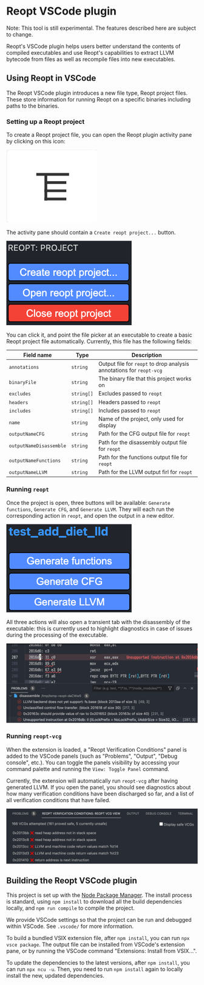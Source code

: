 # Reopt VSCode plugin

Note: This tool is still experimental.  The features described here are subject
to change.

Reopt's VSCode plugin helps users better understand the contents of compiled
executables and use Reopt's capabilities to extract LLVM bytecode from files as
well as recompile files into new executables.

## Using Reopt in VSCode

The Reopt VSCode plugin introduces a new file type, Reopt project files.  These
store information for running Reopt on a specific binaries including paths to
the binaries.

### Setting up a Reopt project

To create a Reopt project file, you can open the Reopt plugin activity pane by
clicking on this icon:

![Reopt plugin VSCode icon](./assets/codicon-list-tree.png)

The activity pane should contain a `Create reopt project...` button.

![Reopt activity panel project buttons](./assets/reopt-project-buttons.png)

You can click it, and point the file picker at an executable to create a basic
Reopt project file automatically.  Currently, this file has the following
fields:

| Field name              | Type       | Description                                                          |
| ----------------------- | ---------- | -------------------------------------------------------------------- |
| `annotations`           | `string`   | Output file for `reopt` to drop analysis annotations for `reopt-vcg` |
| `binaryFile`            | `string`   | The binary file that this project works on                           |
| `excludes`              | `string[]` | Excludes passed to `reopt`                                           |
| `headers`               | `string[]` | Headers passed to `reopt`                                            |
| `includes`              | `string[]` | Includes passed to `reopt`                                           |
| `name`                  | `string`   | Name of the project, only used for display                           |
| `outputNameCFG`         | `string`   | Path for the CFG output file for `reopt`                             |
| `outputNameDisassemble` | `string`   | Path for the disassembly output file for `reopt`                     |
| `outputNameFunctions`   | `string`   | Path for the functions output file for `reopt`                       |
| `outputNameLLVM`        | `string`   | Path for the LLVM output firl for `reopt`                            |

### Running `reopt`

Once the project is open, three buttons will be available: `Generate functions`,
`Generate CFG`, and `Generate LLVM`.  They will each run the corresponding
action in `reopt`, and open the output in a new editor.

![Reopt activity panel generate buttons](./assets/reopt-generate-buttons.png)

All three actions will also open a transient tab with the disassembly of the
executable: this is currently used to highlight diagnostics in case of issues
during the processing of the executable.

![Reopt diagnostics](./assets/reopt-diagnostics.png)

### Running `reopt-vcg`

When the extension is loaded, a "Reopt Verification Conditions" panel is added
to the VSCode panels (such as "Problems", "Output", "Debug console", etc.).  You
can toggle the panels visibility by accessing your command palette and running
the `View: Toggle Panel` command.

Currently, the extension will automatically run `reopt-vcg` after having
generated LLVM.  If you open the panel, you should see diagnostics about how
many verification conditions have been discharged so far, and a list of all
verification conditions that have failed.

![Reopt VCG diagnostics](./assets/reopt-vcg-diagnostics.png)

## Building the Reopt VSCode plugin

This project is set up with the [Node Package
Manager](https://docs.npmjs.com/downloading-and-installing-node-js-and-npm). The
install process is standard, using `npm install` to download all the build
dependencies locally, and `npm run compile` to compile the project.

We provide VSCode settings so that the project can be run and debugged within
VSCode.  See `.vscode/` for more information.

To build a bundled VSIX extension file, after `npm install`, you can run `npx
vsce package`.  The output file can be installed from VSCode's extension pane,
or by running the VSCode command "Extensions: Install from VSIX...".

To update the dependencies to the latest versions, after `npm install`, you can
run `npx ncu -u`.  Then, you need to run `npm install` again to locally install
the new, updated dependencies.
